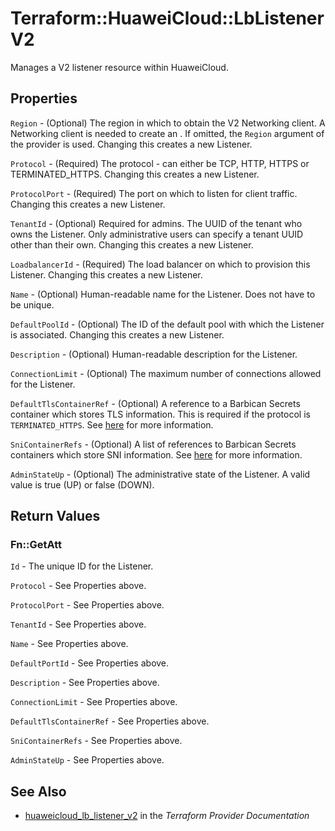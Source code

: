 # Terraform::HuaweiCloud::LbListenerV2

Manages a V2 listener resource within HuaweiCloud.

## Properties

`Region` - (Optional) The region in which to obtain the V2 Networking client. A Networking client is needed to create an . If omitted, the `Region` argument of the provider is used. Changing this creates a new Listener.

`Protocol` - (Required) The protocol - can either be TCP, HTTP, HTTPS or TERMINATED_HTTPS. Changing this creates a new Listener.

`ProtocolPort` - (Required) The port on which to listen for client traffic. Changing this creates a new Listener.

`TenantId` - (Optional) Required for admins. The UUID of the tenant who owns the Listener.  Only administrative users can specify a tenant UUID other than their own. Changing this creates a new Listener.

`LoadbalancerId` - (Required) The load balancer on which to provision this Listener. Changing this creates a new Listener.

`Name` - (Optional) Human-readable name for the Listener. Does not have to be unique.

`DefaultPoolId` - (Optional) The ID of the default pool with which the Listener is associated. Changing this creates a new Listener.

`Description` - (Optional) Human-readable description for the Listener.

`ConnectionLimit` - (Optional) The maximum number of connections allowed for the Listener.

`DefaultTlsContainerRef` - (Optional) A reference to a Barbican Secrets container which stores TLS information. This is required if the protocol is `TERMINATED_HTTPS`. See [here](https://wiki.openstack.org/wiki/Network/LBaaS/docs/how-to-create-tls-loadbalancer) for more information.

`SniContainerRefs` - (Optional) A list of references to Barbican Secrets containers which store SNI information. See [here](https://wiki.openstack.org/wiki/Network/LBaaS/docs/how-to-create-tls-loadbalancer) for more information.

`AdminStateUp` - (Optional) The administrative state of the Listener. A valid value is true (UP) or false (DOWN).


## Return Values

### Fn::GetAtt

`Id` - The unique ID for the Listener.

`Protocol` - See Properties above.

`ProtocolPort` - See Properties above.

`TenantId` - See Properties above.

`Name` - See Properties above.

`DefaultPortId` - See Properties above.

`Description` - See Properties above.

`ConnectionLimit` - See Properties above.

`DefaultTlsContainerRef` - See Properties above.

`SniContainerRefs` - See Properties above.

`AdminStateUp` - See Properties above.

## See Also

* [huaweicloud_lb_listener_v2](https://www.terraform.io/docs/providers/huaweicloud/r/lb_listener_v2.html) in the _Terraform Provider Documentation_